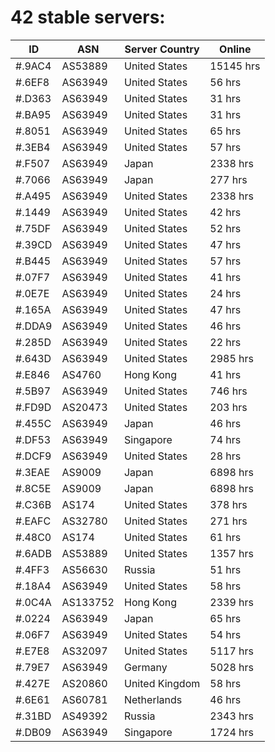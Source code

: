 # 42 stable servers:

| ID | ASN | Server Country | Online |
| ------ | ------ | ------ | ------ |
| #.9AC4 | AS53889 | United States | 15145 hrs |
| #.6EF8 | AS63949 | United States | 56 hrs |
| #.D363 | AS63949 | United States | 31 hrs |
| #.BA95 | AS63949 | United States | 31 hrs |
| #.8051 | AS63949 | United States | 65 hrs |
| #.3EB4 | AS63949 | United States | 57 hrs |
| #.F507 | AS63949 | Japan | 2338 hrs |
| #.7066 | AS63949 | Japan | 277 hrs |
| #.A495 | AS63949 | United States | 2338 hrs |
| #.1449 | AS63949 | United States | 42 hrs |
| #.75DF | AS63949 | United States | 52 hrs |
| #.39CD | AS63949 | United States | 47 hrs |
| #.B445 | AS63949 | United States | 57 hrs |
| #.07F7 | AS63949 | United States | 41 hrs |
| #.0E7E | AS63949 | United States | 24 hrs |
| #.165A | AS63949 | United States | 47 hrs |
| #.DDA9 | AS63949 | United States | 46 hrs |
| #.285D | AS63949 | United States | 22 hrs |
| #.643D | AS63949 | United States | 2985 hrs |
| #.E846 | AS4760 | Hong Kong | 41 hrs |
| #.5B97 | AS63949 | United States | 746 hrs |
| #.FD9D | AS20473 | United States | 203 hrs |
| #.455C | AS63949 | Japan | 46 hrs |
| #.DF53 | AS63949 | Singapore | 74 hrs |
| #.DCF9 | AS63949 | United States | 28 hrs |
| #.3EAE | AS9009 | Japan | 6898 hrs |
| #.8C5E | AS9009 | Japan | 6898 hrs |
| #.C36B | AS174 | United States | 378 hrs |
| #.EAFC | AS32780 | United States | 271 hrs |
| #.48C0 | AS174 | United States | 61 hrs |
| #.6ADB | AS53889 | United States | 1357 hrs |
| #.4FF3 | AS56630 | Russia | 51 hrs |
| #.18A4 | AS63949 | United States | 58 hrs |
| #.0C4A | AS133752 | Hong Kong | 2339 hrs |
| #.0224 | AS63949 | Japan | 65 hrs |
| #.06F7 | AS63949 | United States | 54 hrs |
| #.E7E8 | AS32097 | United States | 5117 hrs |
| #.79E7 | AS63949 | Germany | 5028 hrs |
| #.427E | AS20860 | United Kingdom | 58 hrs |
| #.6E61 | AS60781 | Netherlands | 46 hrs |
| #.31BD | AS49392 | Russia | 2343 hrs |
| #.DB09 | AS63949 | Singapore | 1724 hrs |

